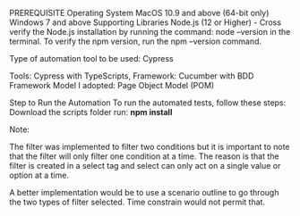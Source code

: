 PREREQUISITE 
Operating System
MacOS 10.9 and above (64-bit only)
Windows 7 and above
Supporting Libraries
Node.js (12 or Higher) - Cross verify the Node.js installation by running the command: node –version in the terminal. To verify the npm version, run the npm –version command.


Type of automation tool to be used: Cypress

Tools: Cypress with TypeScripts, Framework: Cucumber with BDD Framework Model I adopted: Page Object Model (POM)

Step to Run the Automation
To run the automated tests, follow these steps:
    Download the scripts folder
    run: **npm install**

Note:

The filter was implemented to filter two conditions but it is important to note that the filter will only filter one condition at a time. The reason is that the filter is created in a select tag and select can only act on a single value or option at a time.

A better implementation would be to use a scenario outline to go through the two types of filter selected. Time constrain would not permit that.